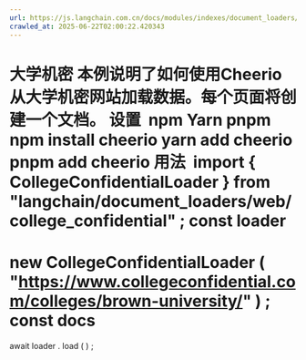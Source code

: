 ```yaml
---
url: https://js.langchain.com.cn/docs/modules/indexes/document_loaders/examples/web_loaders/college_confidential
crawled_at: 2025-06-22T02:00:22.420343
---
```


大学机密
本例说明了如何使用Cheerio从大学机密网站加载数据。每个页面将创建一个文档。
设置
​
npm
Yarn
pnpm
npm
install
cheerio
yarn
add
cheerio
pnpm
add
cheerio
用法
​
import
{
CollegeConfidentialLoader
}
from
"langchain/document_loaders/web/college_confidential"
;
const
loader
=
new
CollegeConfidentialLoader
(
"https://www.collegeconfidential.com/colleges/brown-university/"
)
;
const
docs
=
await
loader
.
load
(
)
;